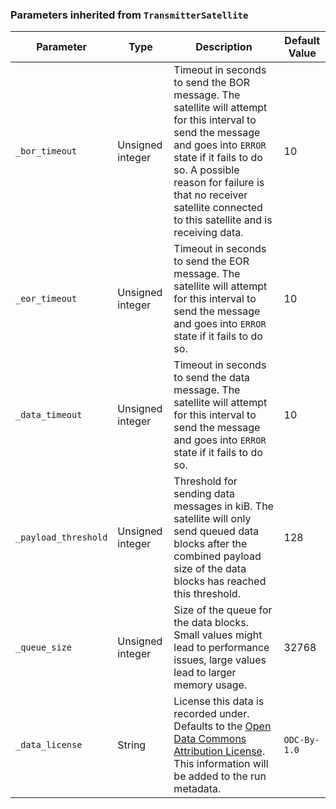 <!-- markdownlint-disable MD041 -->
### Parameters inherited from `TransmitterSatellite`

| Parameter | Type | Description | Default Value |
|-----------|------|-------------|---------------|
| `_bor_timeout` | Unsigned integer | Timeout in seconds to send the BOR message. The satellite will attempt for this interval to send the message and goes into `ERROR` state if it fails to do so. A possible reason for failure is that no receiver satellite connected to this satellite and is receiving data. | 10 |
| `_eor_timeout` | Unsigned integer |  Timeout in seconds to send the EOR message. The satellite will attempt for this interval to send the message and goes into `ERROR` state if it fails to do so. | 10 |
| `_data_timeout` | Unsigned integer | Timeout in seconds to send the data message. The satellite will attempt for this interval to send the message and goes into `ERROR` state if it fails to do so. | 10 |
| `_payload_threshold` | Unsigned integer | Threshold for sending data messages in kiB. The satellite will only send queued data blocks after the combined payload size of the data blocks has reached this threshold. | 128 |
| `_queue_size` | Unsigned integer | Size of the queue for the data blocks. Small values might lead to performance issues, large values lead to larger memory usage. | 32768 |
| `_data_license` | String | License this data is recorded under. Defaults to the [Open Data Commons Attribution License](https://opendatacommons.org/licenses/by/). This information will be added to the run metadata. | `ODC-By-1.0` |
